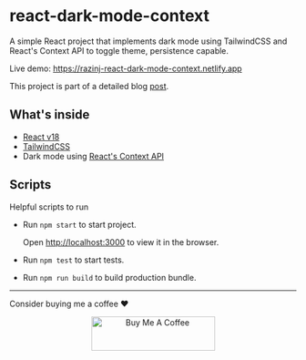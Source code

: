 # react-dark-mode-context

A simple React project that implements dark mode using TailwindCSS and React's Context API to toggle theme, persistence capable.

Live demo: https://razinj-react-dark-mode-context.netlify.app

This project is part of a detailed blog [post](https://razinj.dev/how-to-add-dark-mode-in-react-context/).

## What's inside

- [React v18](https://https://reactjs.org)
- [TailwindCSS](https://tailwindcss.com)
- Dark mode using [React's Context API](https://reactjs.org/docs/context.html)

## Scripts

Helpful scripts to run

- Run `npm start` to start project.

  Open [http://localhost:3000](http://localhost:3000) to view it in the browser.

- Run `npm test` to start tests.

- Run `npm run build` to build production bundle.

---

Consider buying me a coffee ❤️
<div style="text-align: center">
  <a href="https://www.buymeacoffee.com/razinj.dev" target="_blank">
    <img
      src="https://cdn.buymeacoffee.com/buttons/v2/default-yellow.png"
      alt="Buy Me A Coffee"
      style="height: 60px !important; width: 217px !important"
    />
  </a>
</div>
